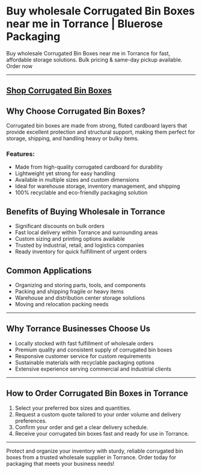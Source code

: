 # Buy wholesale Corrugated Bin Boxes near me in Torrance | Bluerose Packaging

Buy wholesale Corrugated Bin Boxes near me in Torrance for fast, affordable storage solutions. Bulk pricing &amp; same-day pickup available. Order now

---
[Shop Corrugated Bin Boxes](https://www.bluerosepackaging.com/product/wholesale-corrugated-bin-boxes/)
---

## Why Choose Corrugated Bin Boxes?

Corrugated bin boxes are made from strong, fluted cardboard layers that provide excellent protection and structural support, making them perfect for storage, shipping, and handling heavy or bulky items.

### Features:

- Made from high-quality corrugated cardboard for durability  
- Lightweight yet strong for easy handling  
- Available in multiple sizes and custom dimensions  
- Ideal for warehouse storage, inventory management, and shipping  
- 100% recyclable and eco-friendly packaging solution  

## Benefits of Buying Wholesale in Torrance

- Significant discounts on bulk orders  
- Fast local delivery within Torrance and surrounding areas  
- Custom sizing and printing options available  
- Trusted by industrial, retail, and logistics companies  
- Ready inventory for quick fulfillment of urgent orders  

## Common Applications

- Organizing and storing parts, tools, and components  
- Packing and shipping fragile or heavy items  
- Warehouse and distribution center storage solutions  
- Moving and relocation packing needs  

---

## Why Torrance Businesses Choose Us

- Locally stocked with fast fulfillment of wholesale orders  
- Premium quality and consistent supply of corrugated bin boxes  
- Responsive customer service for custom requirements  
- Sustainable materials with recyclable packaging options  
- Extensive experience serving commercial and industrial clients  

---

## How to Order Corrugated Bin Boxes in Torrance

1. Select your preferred box sizes and quantities.  
2. Request a custom quote tailored to your order volume and delivery preferences.  
3. Confirm your order and get a clear delivery schedule.  
4. Receive your corrugated bin boxes fast and ready for use in Torrance.  

---

Protect and organize your inventory with sturdy, reliable corrugated bin boxes from a trusted wholesale supplier in Torrance. Order today for packaging that meets your business needs!

